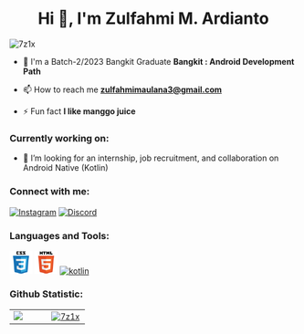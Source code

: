 
<h1 align="center">Hi 👋, I'm Zulfahmi M. Ardianto</h1>

<p align="left"> <img src="https://komarev.com/ghpvc/?username=7z1x&label=Profile%20views&color=0e75b6&style=flat" alt="7z1x" /> </p>

- 🌱 I'm a Batch-2/2023 Bangkit Graduate **Bangkit : Android Development Path**

- 📫 How to reach me **zulfahmimaulana3@gmail.com**

- ⚡ Fun fact **I like manggo juice**

<h3 align="left">Currently working on:</h3>

- 🔎 I’m looking for an internship, job recruitment, and collaboration on Android Native (Kotlin)

<h3 align="left">Connect with me:</h3>
<p align="left">
  <a href="https://instagram.com/llzf4_" target="blank">
    <img align="center" src="https://raw.githubusercontent.com/rahuldkjain/github-profile-readme-generator/master/src/images/icons/Social/instagram.svg" alt="Instagram" height="30" width="40"/></a>
 <a href="https://discord.gg/https://discord.gg/fWuYjMR2" target="blank">
    <img align="center" src="https://raw.githubusercontent.com/rahuldkjain/github-profile-readme-generator/master/src/images/icons/Social/discord.svg" alt="Discord" height="40" width="40"/></a>
</p>

<h3 align="left">Languages and Tools:</h3>
<div align="left">
  <a href="https://www.w3schools.com/css/" target="_blank" rel="noreferrer"><img src="https://raw.githubusercontent.com/devicons/devicon/master/icons/css3/css3-original-wordmark.svg" alt="css3" width="40" height="40"/></a>
  <a href="https://www.w3.org/html/" target="_blank" rel="noreferrer"><img src="https://raw.githubusercontent.com/devicons/devicon/master/icons/html5/html5-original-wordmark.svg" alt="html5" width="40" height="40"/></a>
  <a href="https://kotlinlang.org" target="_blank" rel="noreferrer"><img src="https://www.vectorlogo.zone/logos/kotlinlang/kotlinlang-icon.svg" alt="kotlin" width="30" height="30"/></a>
</div>

<h3 align="left">Github Statistic:</h3>

<table border="0" style="width: 100%;">
  <tr>
    <td style="width: 48%; border: transparent;">
      <a href="https://github.com/7z1x">
        <img src="https://github-readme-stats-eight-theta.vercel.app/api/top-langs/?username=7z1x&layout=compact&langs_count=8" style="width: 100%;" />
      </a>
    </td>
    <td style="width: 48%; border: transparent;">
      <a href="https://github.com/7z1x">
        <img src="https://github-readme-stats.vercel.app/api?username=7z1x&show_icons=true&locale=en" alt="7z1x" style="width: 100%;" />
      </a>
    </td>
  </tr>
</table>
